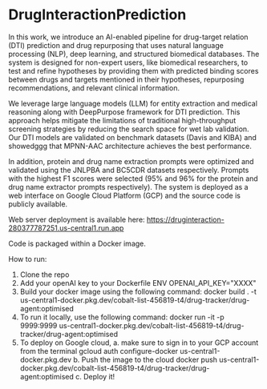 # DrugInteractionPrediction

In this work, we introduce an AI-enabled pipeline for drug-target relation (DTI) prediction and drug repurposing that uses natural language processing (NLP), deep learning, and structured biomedical databases. The system is designed for non-expert users, like biomedical researchers, to test and refine hypotheses by providing them with predicted binding scores between drugs and targets mentioned in their hypotheses, repurposing recommendations, and relevant clinical information. 

We leverage large language models (LLM) for entity extraction and medical reasoning along with DeepPurpose framework for DTI prediction. This approach helps mitigate the limitations of traditional high-throughput screening strategies by reducing the search space for wet lab validation. Our DTI models are validated on benchmark datasets (Davis and KIBA) and showedggg that MPNN-AAC architecture achieves the best performance. 

In addition, protein and drug name extraction prompts were optimized and validated using the JNLPBA and BC5CDR datasets respectively. Prompts with the highest F1 scores were selected (95% and 96% for the protein and drug name extractor prompts respectively). The system is deployed as a web interface on Google Cloud Platform (GCP) and the source code is publicly available.

Web server deployment is available here: https://druginteraction-280377787251.us-central1.run.app

Code is packaged within a Docker image.

How to run:
1. Clone the repo
2. Add your openAI key to your Dockerfile ENV OPENAI_API_KEY="XXXX"
3. Build your docker image using the following command:
      docker build . -t us-central1-docker.pkg.dev/cobalt-list-456819-t4/drug-tracker/drug-agent:optimised
4. To run it locally, use the following command:
      docker run -it -p 9999:9999 us-central1-docker.pkg.dev/cobalt-list-456819-t4/drug-tracker/drug-agent:optimised
5. To deploy on Google cloud,
    a. make sure to sign in to your GCP account from the terminal
      gcloud auth configure-docker us-central1-docker.pkg.dev
    b. Push the image to the cloud
      docker push us-central1-docker.pkg.dev/cobalt-list-456819-t4/drug-tracker/drug-agent:optimised
   c. Deploy it!


